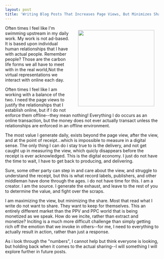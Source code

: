 ```yaml
---
layout: post
title: 'Writing Blog Posts That Increases Page Views, But Minimizes Shares'
---
```

<p><img style="padding: 15px;" src="https://s3.amazonaws.com/kinlane-productions/bw-icons/bw-views.png" alt="" width="250" align="right" /></p>
<p>Often times I feel like I'm swimming upstream in my daily work. My work is not ad-based. It is based upon individual human relationships that I have with actual people. Remember people? Those are the carbon life forms we all have to meet with in the real world,Not the virtual representations we interact with online each day.&nbsp;</p>
<p>Often times I feel like I am working with a balance of the two. I need the page views to justify the relationships that I establish online, but if I do not enforce them offline--they mean nothing! Everything I do occurs as an online transaction, but the money does not ever actually transact unless the relationships are enforced in an offline environment.</p>
<p>The most value I generate daily, exists beyond the page view, after the view, and at the point of receipt...which is impossible to measure in a digital sense. The only thing I can do i stay true to is the delivery, and not get caught up in measuring the view, which quicly disappears before the receipt is ever acknowledged. This is the digital economy. I just do not have the time to wait, I have to get back to producing, and delivering.</p>
<p>Sure, some other party can step in and care about the view, and struggle to understand the receipt, but this is what record labels, publishers, and other middleman have done through the ages. i do not have time for this. I am a creator. I am the source. I generate the exhaust, and leave to the rest of you to determine the value, and fight over the scraps.&nbsp;</p>
<p>I am maximizing the view, but minimizing the share. Most that read what I write do not want to share. They want to keep for themselves. This an entirely different market than the PPV and PPC world that is being monetized as we speak. How do we incite, rather than extract and monetize? Inciting is a much more difficult challenge than simply getting rich off the emotion that we invoke in others--for me, I need to everything to actually result in action, rather than just a response.&nbsp;</p>
<p>As i look through the "numbers", I cannot help but think everyone is looking, but holding back when it comes to the actual sharing--I will something I will explore further in future posts.</p>